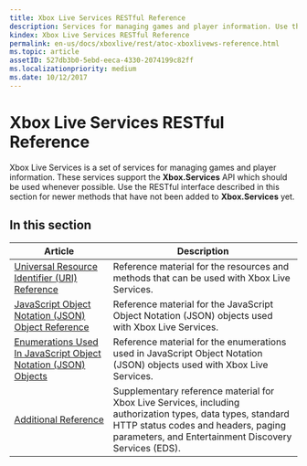 ```yaml
---
title: Xbox Live Services RESTful Reference
description: Services for managing games and player information. Use the **Xbox.Services** API whenever possible. Use the RESTful interface for newer methods that have not been added to **Xbox.Services** yet.
kindex: Xbox Live Services RESTful Reference
permalink: en-us/docs/xboxlive/rest/atoc-xboxlivews-reference.html
ms.topic: article
assetID: 527db3b0-5ebd-eeca-4330-2074199c82ff
ms.localizationpriority: medium
ms.date: 10/12/2017
---
```


# Xbox Live Services RESTful Reference

Xbox Live Services is a set of services for managing games and player information. These services support the **Xbox.Services** API which should be used whenever possible. Use the RESTful interface described in this section for newer methods that have not been added to **Xbox.Services** yet.


<a id="ID4E5"></a>

## In this section

| Article | Description |
|---------|-------------|
| [Universal Resource Identifier (URI) Reference](uri/atoc-xboxlivews-reference-uris.md) | Reference material for the resources and methods that can be used with Xbox Live Services. |
| [JavaScript Object Notation (JSON) Object Reference](json/atoc-xboxlivews-reference-json.md) | Reference material for the JavaScript Object Notation (JSON) objects used with Xbox Live Services. |
| [Enumerations Used In JavaScript Object Notation (JSON) Objects](enums/atoc-xboxlivews-reference-enums.md) | Reference material for the enumerations used in JavaScript Object Notation (JSON) objects used with Xbox Live Services. |
| [Additional Reference](additional/atoc-xboxlivews-reference-additional.md) | Supplementary reference material for Xbox Live Services, including authorization types, data types, standard HTTP status codes and headers, paging parameters, and Entertainment Discovery Services (EDS). |
